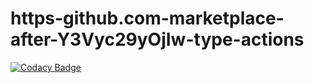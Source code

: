 # https-github.com-marketplace-after-Y3Vyc29yOjIw-type-actions
[![Codacy Badge](https://api.codacy.com/project/badge/Grade/04d52956278a46b893ab3321c82bf0e3)](https://app.codacy.com/manual/mosho.alt1/https-github.com-marketplace-after-Y3Vyc29yOjIw-type-actions?utm_source=github.com&utm_medium=referral&utm_content=mosho11/https-github.com-marketplace-after-Y3Vyc29yOjIw-type-actions&utm_campaign=Badge_Grade_Settings)